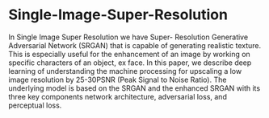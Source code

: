# Single-Image-Super-Resolution
In Single Image Super Resolution we have Super- Resolution Generative Adversarial Network (SRGAN) that is capable of generating realistic texture. This is especially useful for the enhancement of an image by working on specific characters of an object, ex face. In this paper, we describe deep learning of understanding the machine processing for upscaling a low image resolution by 25-30PSNR (Peak Signal to Noise Ratio). The underlying model is based on the SRGAN and the enhanced SRGAN with its three key components network architecture, adversarial loss, and perceptual loss.
